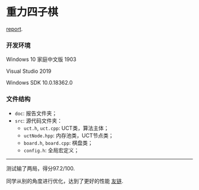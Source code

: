 # 重力四子棋

[report](./doc/report.pdf).

### 开发环境

Windows 10 家庭中文版 1903

Visual Studio 2019 

Windows SDK 10.0.18362.0

### 文件结构

- `doc`: 报告文件夹；
- `src`: 源代码文件夹：
  - `uct.h`, `uct.cpp`: UCT类，算法主体；
  - `uctNode.hpp`: 内存池类，UCT节点类；
  - `board.h`, `board.cpp`: 棋盘类；
  - `config.h`: 全局宏定义；

---

测试输了两局，得分97.2/100.

同学从别的角度进行优化，达到了更好的性能 [友链](https://github.com/yueyang2000/Assignments-of-Intro-to-AI).
